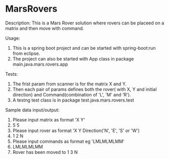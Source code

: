 # MarsRovers

Description: This is a Mars Rover solution where rovers can be placeed on a matrix and then move with command.

Usage: 
1. This is a spring boot project and can be started with spring-boot:run from eclipse.
2. The project can also be started with App class in package main.java.mars.rovers.app

Tests:
1. The frist param from scanner is for the matrix X and Y.
2. Then each pair of params defines both the rover( with X, Y and initial direction) and Command(combination of 'L', 'M' and 'R').
3. A testng test class is in package test.java.mars.rovers.test

Sample data input/output:
1. Please input matrix as format 'X Y'
2. 5 5
3. Please input rover as format 'X Y Direction('N', 'E', 'S' or 'W')
4. 1 2 N
5. Please input commands as format eg 'LMLMLMLMM'
6. LMLMLMLMM
7. Rover has been moved to 1 3 N
